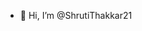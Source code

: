 - 👋 Hi, I’m @ShrutiThakkar21
  
<!---
ShrutiThakkar21/ShrutiThakkar21 is a ✨ special ✨ repository because its `README.md` (this file) appears on your GitHub profile.
You can click the Preview link to take a look at your changes.
--->
